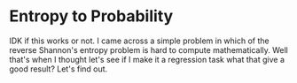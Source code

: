 # Entropy to Probability

IDK if this works or not. I came across a simple problem in which of the reverse Shannon's entropy problem is hard to compute mathematically. Well that's when I thought let's see if I make it a regression task what that give a good result? Let's find out.